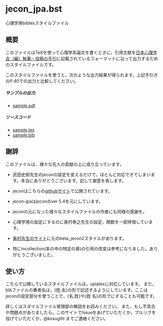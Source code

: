 # jecon_jpa.bst

心理学用bibtexスタイルファイル

## 概要

このファイルはTeXを使って心理学系論文を書くときに，引用文献を[日本心理学会（編）執筆・投稿の手引](https://psych.or.jp/wp-content/uploads/2017/09/tebiki20151019_fixed_compress.pdf)に記載されているフォーマットに沿って出力するためのスタイルファイルです。

このスタイルファイルを使うと，次のような出力結果が得られます。上記手引きのP.40での出力と比較してください。

##### サンプルの出力

+ [sample.pdf](sample.pdf)

##### ソースコード

+ [sample.tex](sample.tex)
+ [sample.bib](sample.bib)


## 謝辞

このファイルは，様々な先人の貢献の上に成り立っています。

+ 武田史郎先生のjeconの設定を変えるだけで，ほとんど対応できてしまいます。本当にありがとうございます。記して謝意を表します。
+ jeconはこちらの[githubサイト](https://github.com/ShiroTakeda/jecon-bst)で公開されています。
+ jecon-jpaはjeconのver 5.4を元にしています。
+ jeconの元になった様々なスタイルファイルの作者にも同様の感謝を。

+ 心理学用の設定にするのに奥村泰之先生の設定，関数を一部拝借しています。
+ [奥村先生のサイト](http://blue.zero.jp/yokumura/texpsychology.html)に元のbeta_jecon2スタイルがあります。
+ 特にincollection(本の中の特定の章)の引用の改変は参考になりました。ありがとうございました。


## 使い方

こちらで公開しているスタイルファイルは，uplatexに対応しています。
また，bibファイルの著者名は，{姓,名}の形で記述するようにしています。ここはjeconの設定部分を使うことで，{名,姓}や{姓 名}の形でにすることも可能です。

詳しくはスタイルファイル冒頭部の解説をお読みください。
また，もし不具合や問題点がありましたら，このサイトでIssueをあげていただくか，プルリクを投げていただくか，@kosugitti までご連絡ください。


